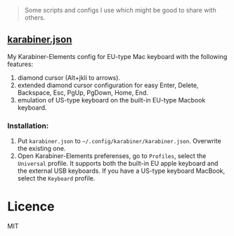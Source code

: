 > Some scripts and configs I use which might be good to share with others.

## [karabiner.json](/karabiner.json)

My Karabiner-Elements config for EU-type Mac keyboard with the following features:

1. diamond cursor (Alt+jkli to arrows).
2. extended diamond cursor configuration for easy Enter, Delete, Backspace, Esc, PgUp, PgDown, Home, End.
3. emulation of US-type keyboard on the built-in EU-type Macbook keyboard.

### Installation:

1. Put `karabiner.json` to `~/.config/karabiner/karabiner.json`. Overwrite the existing one.
2. Open Karabiner-Elements preferenses, go to `Profiles`, select the `Universal` profile. It supports both the built-in EU apple keyboard and the external USB keyboards. If you have a US-type keyboard MacBook, select the `Keyboard` profile.

# Licence

MIT
